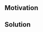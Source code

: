 <!--
Borrowed from foundry.
Thank you for your Pull Request. Please provide a description above and review
the requirements below.
Bug fixes and new features should include tests.
-->
## Motivation
<!--
Explain the context and why you're making that change. What is the problem
you're trying to solve? In some cases there is not a problem and this can be
thought of as being the motivation for your change.
If your PR solves a particular issue, tag that issue.
-->
## Solution
<!--
Summarize the solution and provide any necessary context needed to understand
the code change.
-->
